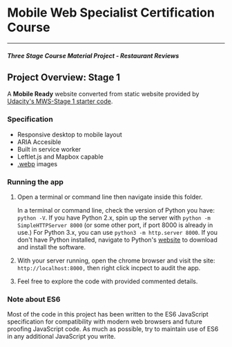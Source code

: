 # Mobile Web Specialist Certification Course
---
#### _Three Stage Course Material Project - Restaurant Reviews_

## Project Overview: Stage 1

A **Mobile Ready** website converted from static website provided by [Udacity's MWS-Stage 1 starter code](https://github.com/udacity/mws-restaurant-stage-1).

### Specification

* Responsive desktop to mobile layout
* ARIA Accesible
* Built in service worker
* Leftlet.js and Mapbox capable 
* [.webp](https://developers.google.com/speed/webp/) images

### Running the app

1. Open a terminal or command line then navigate inside this folder. 

    In a terminal or command line, check the version of Python you have: `python -V`. If you have Python 2.x, spin up the server with `python -m SimpleHTTPServer 8000` (or some other port, if port 8000 is already in use.) For Python 3.x, you can use `python3 -m http.server 8000`. If you don't have Python installed, navigate to Python's [website](https://www.python.org/) to download and install the software.

2. With your server running, open the chrome browser and visit the site: `http://localhost:8000,` then right click incpect to audit the app.

3. Feel free to explore the code with provided commented details.



### Note about ES6

Most of the code in this project has been written to the ES6 JavaScript specification for compatibility with modern web browsers and future proofing JavaScript code. As much as possible, try to maintain use of ES6 in any additional JavaScript you write. 



